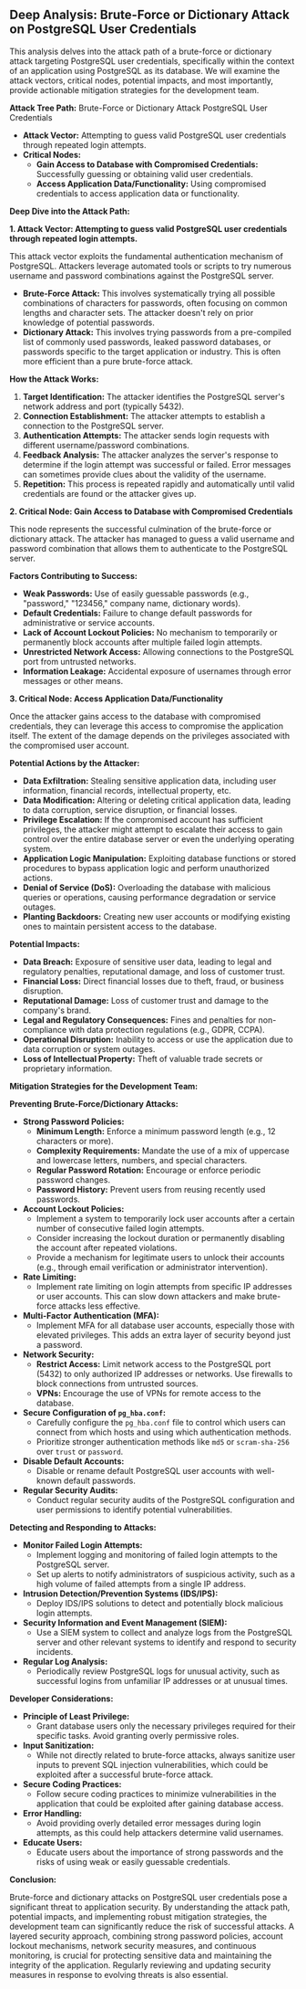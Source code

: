 ## Deep Analysis: Brute-Force or Dictionary Attack on PostgreSQL User Credentials

This analysis delves into the attack path of a brute-force or dictionary attack targeting PostgreSQL user credentials, specifically within the context of an application using PostgreSQL as its database. We will examine the attack vectors, critical nodes, potential impacts, and most importantly, provide actionable mitigation strategies for the development team.

**Attack Tree Path:** Brute-Force or Dictionary Attack PostgreSQL User Credentials

*   **Attack Vector:** Attempting to guess valid PostgreSQL user credentials through repeated login attempts.
*   **Critical Nodes:**
    *   **Gain Access to Database with Compromised Credentials:** Successfully guessing or obtaining valid user credentials.
    *   **Access Application Data/Functionality:** Using compromised credentials to access application data or functionality.

**Deep Dive into the Attack Path:**

**1. Attack Vector: Attempting to guess valid PostgreSQL user credentials through repeated login attempts.**

This attack vector exploits the fundamental authentication mechanism of PostgreSQL. Attackers leverage automated tools or scripts to try numerous username and password combinations against the PostgreSQL server.

*   **Brute-Force Attack:**  This involves systematically trying all possible combinations of characters for passwords, often focusing on common lengths and character sets. The attacker doesn't rely on prior knowledge of potential passwords.
*   **Dictionary Attack:** This involves trying passwords from a pre-compiled list of commonly used passwords, leaked password databases, or passwords specific to the target application or industry. This is often more efficient than a pure brute-force attack.

**How the Attack Works:**

1. **Target Identification:** The attacker identifies the PostgreSQL server's network address and port (typically 5432).
2. **Connection Establishment:** The attacker attempts to establish a connection to the PostgreSQL server.
3. **Authentication Attempts:** The attacker sends login requests with different username/password combinations.
4. **Feedback Analysis:** The attacker analyzes the server's response to determine if the login attempt was successful or failed. Error messages can sometimes provide clues about the validity of the username.
5. **Repetition:** This process is repeated rapidly and automatically until valid credentials are found or the attacker gives up.

**2. Critical Node: Gain Access to Database with Compromised Credentials**

This node represents the successful culmination of the brute-force or dictionary attack. The attacker has managed to guess a valid username and password combination that allows them to authenticate to the PostgreSQL server.

**Factors Contributing to Success:**

*   **Weak Passwords:**  Use of easily guessable passwords (e.g., "password," "123456," company name, dictionary words).
*   **Default Credentials:** Failure to change default passwords for administrative or service accounts.
*   **Lack of Account Lockout Policies:**  No mechanism to temporarily or permanently block accounts after multiple failed login attempts.
*   **Unrestricted Network Access:**  Allowing connections to the PostgreSQL port from untrusted networks.
*   **Information Leakage:**  Accidental exposure of usernames through error messages or other means.

**3. Critical Node: Access Application Data/Functionality**

Once the attacker gains access to the database with compromised credentials, they can leverage this access to compromise the application itself. The extent of the damage depends on the privileges associated with the compromised user account.

**Potential Actions by the Attacker:**

*   **Data Exfiltration:**  Stealing sensitive application data, including user information, financial records, intellectual property, etc.
*   **Data Modification:**  Altering or deleting critical application data, leading to data corruption, service disruption, or financial losses.
*   **Privilege Escalation:**  If the compromised account has sufficient privileges, the attacker might attempt to escalate their access to gain control over the entire database server or even the underlying operating system.
*   **Application Logic Manipulation:**  Exploiting database functions or stored procedures to bypass application logic and perform unauthorized actions.
*   **Denial of Service (DoS):**  Overloading the database with malicious queries or operations, causing performance degradation or service outages.
*   **Planting Backdoors:**  Creating new user accounts or modifying existing ones to maintain persistent access to the database.

**Potential Impacts:**

*   **Data Breach:**  Exposure of sensitive user data, leading to legal and regulatory penalties, reputational damage, and loss of customer trust.
*   **Financial Loss:**  Direct financial losses due to theft, fraud, or business disruption.
*   **Reputational Damage:**  Loss of customer trust and damage to the company's brand.
*   **Legal and Regulatory Consequences:**  Fines and penalties for non-compliance with data protection regulations (e.g., GDPR, CCPA).
*   **Operational Disruption:**  Inability to access or use the application due to data corruption or system outages.
*   **Loss of Intellectual Property:**  Theft of valuable trade secrets or proprietary information.

**Mitigation Strategies for the Development Team:**

**Preventing Brute-Force/Dictionary Attacks:**

*   **Strong Password Policies:**
    *   **Minimum Length:** Enforce a minimum password length (e.g., 12 characters or more).
    *   **Complexity Requirements:** Mandate the use of a mix of uppercase and lowercase letters, numbers, and special characters.
    *   **Regular Password Rotation:** Encourage or enforce periodic password changes.
    *   **Password History:** Prevent users from reusing recently used passwords.
*   **Account Lockout Policies:**
    *   Implement a system to temporarily lock user accounts after a certain number of consecutive failed login attempts.
    *   Consider increasing the lockout duration or permanently disabling the account after repeated violations.
    *   Provide a mechanism for legitimate users to unlock their accounts (e.g., through email verification or administrator intervention).
*   **Rate Limiting:**
    *   Implement rate limiting on login attempts from specific IP addresses or user accounts. This can slow down attackers and make brute-force attacks less effective.
*   **Multi-Factor Authentication (MFA):**
    *   Implement MFA for all database user accounts, especially those with elevated privileges. This adds an extra layer of security beyond just a password.
*   **Network Security:**
    *   **Restrict Access:** Limit network access to the PostgreSQL port (5432) to only authorized IP addresses or networks. Use firewalls to block connections from untrusted sources.
    *   **VPNs:** Encourage the use of VPNs for remote access to the database.
*   **Secure Configuration of `pg_hba.conf`:**
    *   Carefully configure the `pg_hba.conf` file to control which users can connect from which hosts and using which authentication methods.
    *   Prioritize stronger authentication methods like `md5` or `scram-sha-256` over `trust` or `password`.
*   **Disable Default Accounts:**
    *   Disable or rename default PostgreSQL user accounts with well-known default passwords.
*   **Regular Security Audits:**
    *   Conduct regular security audits of the PostgreSQL configuration and user permissions to identify potential vulnerabilities.

**Detecting and Responding to Attacks:**

*   **Monitor Failed Login Attempts:**
    *   Implement logging and monitoring of failed login attempts to the PostgreSQL server.
    *   Set up alerts to notify administrators of suspicious activity, such as a high volume of failed attempts from a single IP address.
*   **Intrusion Detection/Prevention Systems (IDS/IPS):**
    *   Deploy IDS/IPS solutions to detect and potentially block malicious login attempts.
*   **Security Information and Event Management (SIEM):**
    *   Use a SIEM system to collect and analyze logs from the PostgreSQL server and other relevant systems to identify and respond to security incidents.
*   **Regular Log Analysis:**
    *   Periodically review PostgreSQL logs for unusual activity, such as successful logins from unfamiliar IP addresses or at unusual times.

**Developer Considerations:**

*   **Principle of Least Privilege:**
    *   Grant database users only the necessary privileges required for their specific tasks. Avoid granting overly permissive roles.
*   **Input Sanitization:**
    *   While not directly related to brute-force attacks, always sanitize user inputs to prevent SQL injection vulnerabilities, which could be exploited after a successful brute-force attack.
*   **Secure Coding Practices:**
    *   Follow secure coding practices to minimize vulnerabilities in the application that could be exploited after gaining database access.
*   **Error Handling:**
    *   Avoid providing overly detailed error messages during login attempts, as this could help attackers determine valid usernames.
*   **Educate Users:**
    *   Educate users about the importance of strong passwords and the risks of using weak or easily guessable credentials.

**Conclusion:**

Brute-force and dictionary attacks on PostgreSQL user credentials pose a significant threat to application security. By understanding the attack path, potential impacts, and implementing robust mitigation strategies, the development team can significantly reduce the risk of successful attacks. A layered security approach, combining strong password policies, account lockout mechanisms, network security measures, and continuous monitoring, is crucial for protecting sensitive data and maintaining the integrity of the application. Regularly reviewing and updating security measures in response to evolving threats is also essential.

